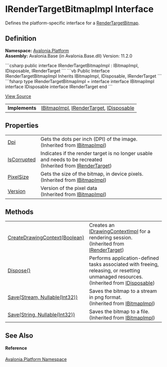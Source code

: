# IRenderTargetBitmapImpl Interface


Defines the platform-specific interface for a <a href="T_Avalonia_Media_Imaging_RenderTargetBitmap">RenderTargetBitmap</a>.



## Definition
**Namespace:** <a href="N_Avalonia_Platform">Avalonia.Platform</a>  
**Assembly:** Avalonia.Base (in Avalonia.Base.dll) Version: 11.2.0

<Tabs groupId="api-code-preview">
<TabItem value="csharp" label="C#">
```csharp
public interface IRenderTargetBitmapImpl : IBitmapImpl, 
	IDisposable, IRenderTarget
```
</TabItem>
<TabItem value="vb" label="VB">
```vb
Public Interface IRenderTargetBitmapImpl
	Inherits IBitmapImpl, IDisposable, IRenderTarget
```
</TabItem>
<TabItem value="fsharp" label="F#">
```fsharp
type IRenderTargetBitmapImpl = 
    interface
        interface IBitmapImpl
        interface IDisposable
        interface IRenderTarget
    end
```
</TabItem>
</Tabs>



<a href="https://github.com/AvaloniaUI/Avalonia/tree/master/src/Avalonia.Base/Platform/IRenderTargetBitmapImpl.cs" title="View the source code">View Source</a>

<table>
<tr><td><strong>Implements</strong></td><td><a href="T_Avalonia_Platform_IBitmapImpl">IBitmapImpl</a>, <a href="T_Avalonia_Platform_IRenderTarget">IRenderTarget</a>, <a href="https://learn.microsoft.com/dotnet/api/system.idisposable" target="_blank" rel="noopener noreferrer">IDisposable</a></td></tr>
</table>



## Properties
<table>
<tr>
<td><a href="P_Avalonia_Platform_IBitmapImpl_Dpi">Dpi</a></td>
<td>Gets the dots per inch (DPI) of the image.<br />(Inherited from <a href="T_Avalonia_Platform_IBitmapImpl">IBitmapImpl</a>)</td>
</tr>
<tr>
<td><a href="P_Avalonia_Platform_IRenderTarget_IsCorrupted">IsCorrupted</a></td>
<td>Indicates if the render target is no longer usable and needs to be recreated<br />(Inherited from <a href="T_Avalonia_Platform_IRenderTarget">IRenderTarget</a>)</td>
</tr>
<tr>
<td><a href="P_Avalonia_Platform_IBitmapImpl_PixelSize">PixelSize</a></td>
<td>Gets the size of the bitmap, in device pixels.<br />(Inherited from <a href="T_Avalonia_Platform_IBitmapImpl">IBitmapImpl</a>)</td>
</tr>
<tr>
<td><a href="P_Avalonia_Platform_IBitmapImpl_Version">Version</a></td>
<td>Version of the pixel data<br />(Inherited from <a href="T_Avalonia_Platform_IBitmapImpl">IBitmapImpl</a>)</td>
</tr>
</table>

## Methods
<table>
<tr>
<td><a href="M_Avalonia_Platform_IRenderTarget_CreateDrawingContext">CreateDrawingContext(Boolean)</a></td>
<td>Creates an <a href="T_Avalonia_Platform_IDrawingContextImpl">IDrawingContextImpl</a> for a rendering session.<br />(Inherited from <a href="T_Avalonia_Platform_IRenderTarget">IRenderTarget</a>)</td>
</tr>
<tr>
<td><a href="https://learn.microsoft.com/dotnet/api/system.idisposable.dispose" target="_blank" rel="noopener noreferrer">Dispose()</a></td>
<td>Performs application-defined tasks associated with freeing, releasing, or resetting unmanaged resources.<br />(Inherited from <a href="https://learn.microsoft.com/dotnet/api/system.idisposable" target="_blank" rel="noopener noreferrer">IDisposable</a>)</td>
</tr>
<tr>
<td><a href="M_Avalonia_Platform_IBitmapImpl_Save">Save(Stream, Nullable(Int32))</a></td>
<td>Saves the bitmap to a stream in png format.<br />(Inherited from <a href="T_Avalonia_Platform_IBitmapImpl">IBitmapImpl</a>)</td>
</tr>
<tr>
<td><a href="M_Avalonia_Platform_IBitmapImpl_Save_1">Save(String, Nullable(Int32))</a></td>
<td>Saves the bitmap to a file.<br />(Inherited from <a href="T_Avalonia_Platform_IBitmapImpl">IBitmapImpl</a>)</td>
</tr>
</table>

## See Also


#### Reference
<a href="N_Avalonia_Platform">Avalonia.Platform Namespace</a>  
